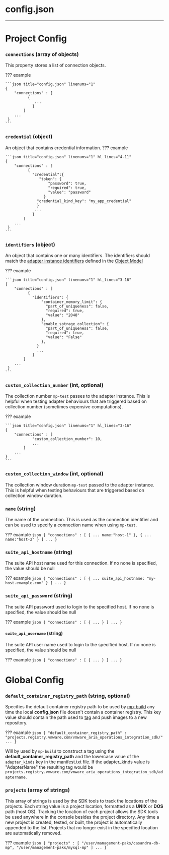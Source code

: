# config.json
* * *

# Project Config

### `connections` (array of objects)

This property stores a list of connection objects.

??? example

    ```json title="config.json" linenums="1"
    {
        "connections" : [
              {
                 ...
                }
            ]
        ...
     }
    ```

### `credential` (object)

An object that contains credential information.
??? example

    ```json title="config.json" linenums="1" hl_lines="4-11"
    {
        "connections" : [
              {
                "credential":{
                   "token": {
                       "password": true,
                       "required": true,
                       "value": "password"
                     }
                  "credential_kind_key": "my_app_credential"
                  }
                 ...
                }
            ]
        ...
     }
    ```

### `identifiers` (object)

An object that contains one or many identifiers. The identifiers should match the [adapter instance identifiers]() defined in the [Object Model]()

??? example

    ```json title="config.json" linenums="1" hl_lines="3-16"
    {
        "connections" : [
              {
                "identifiers": {
                    "container_memory_limit": {
                      "part_of_uniqueness": false,
                      "required": true,
                      "value": "2048"
                    },
                    "enable_sotrage_collection": {
                      "part_of_uniqueness": false,
                      "required": true,
                      "value": "False"
                    },
                  }
                  ...
                }
            ]
        ...
     }
    ```

### `custom_collection_number` (int, optional)

The collection number `mp-test` passes to the adapter instance. This is helpful when testing adapter behaviours
that are triggered based on collection number (sometimes expensive computations).

??? example

    ```json title="config.json" linenums="1" hl_lines="3-16"
    {
        "connections" : [
                "custom_collection_number": 10,
                ...
            ]
        ...
    }
    ```

### `custom_collection_window` (int, optional)

The collection window duration `mp-test` passed to the adapter instance. This is helpful when testing behaviours that are triggered based on collection window duration.

### `name` (string)

The name of the connection. This is used as the connection identifier and can be used to specify a connection name when using `mp-test`.

??? example
    ```json
    {
        "connections" : [
              {
                 ...
                 name:"host-1"
              },
              {
                 ...
                 name:"host-2"
              }
            ]
        ...
     }
    ```

### `suite_api_hostname` (string)

The suite API host name used for this connection. If no none is specified, the value should be null

??? example
    ```json
    {
        "connections" : [
              {
                 ...
              suite_api_hostname: "my-host.example.com"
              }
            ]
        ...
     }
    ```

### `suite_api_password` (string)

The suite API password used to login to the specified host. If no none is specified, the value should be null

??? example
    ```json
    {
        "connections" : [
              {
                 ...
                }
            ]
        ...
     }
    ```

#### `suite_api_username` (string)

The suite API user name used to login to the specified host. If no none is specified, the value should be null

??? example
    ```json
    {
        "connections" : [
              {
                 ...
                }
            ]
        ...
     }
    ```



# Global Config

### `default_container_registry_path` (string, optional)

Specifies the default container registry path to be used by [mp-build](mp-build.md) any time the local **config.json** file doesn't contain a container registry. This key value should contain the path used to [tag](https://docs.docker.com/engine/reference/commandline/tag/) and push images to a new repository.

??? example
    ```json
    {
      "default_container_registry_path" : "projects.registry.vmware.com/vmware_aria_operations_integration_sdk/"
      ...
    }
    ```

Will by used by `mp-build` to construct a tag using the **default_container_registry_path** and the lowercase value  of the `adapter_kinds` key  in the manifest.txt file. If the adapter_kinds value is "AdapterName" the resulting tag would be `projects.registry.vmware.com/vmware_aria_operations_integration_sdk/adaptername`.


### `projects` (array of strings)

This array of strings is used by the SDK tools to track the locations of the projects. Each string value is a project location, formatted as a **UNIX** or **DOS** path (host OS). Tracking the location of each project allows the SDK tools be used anywhere in the console besides the project directory. Any time a new project is created, tested, or built, the project is automatically appended to the list. Projects that no longer exist in the specified location are automatically removed.

??? example
    ```json
    {
        "projects" : [
            "/user/management-paks/casandra-db-mp",
            "/user/management-paks/mysql-mp"
            ]
        ...
     }
    ```
